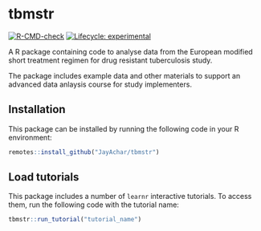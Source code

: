 # tbmstr

<!-- badges: start -->
[![R-CMD-check](https://github.com/JayAchar/tbmstr/actions/workflows/R-CMD-check.yaml/badge.svg)](https://github.com/JayAchar/tbmstr/actions/workflows/R-CMD-check.yaml)
[![Lifecycle: experimental](https://img.shields.io/badge/lifecycle-experimental-orange.svg)](https://lifecycle.r-lib.org/articles/stages.html#experimental)
<!-- badges: end -->

A R package containing code to analyse data from the European modified
short treatment regimen for drug resistant tuberculosis study. 

The package includes example data and other materials to support an advanced
data anlaysis course for study implementers.

## Installation

This package can be installed by running the following code in your R
environment: 

```r
remotes::install_github("JayAchar/tbmstr")
```

## Load tutorials

This package includes a number of `learnr` interactive tutorials. To access
them, run the following code with the tutorial name:

```r
tbmstr::run_tutorial("tutorial_name")
```

